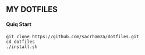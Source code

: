 ## MY DOTFILES
#### Quiq Start
```console
git clone https://github.com/sacrhamza/dotfiles.git
cd dotfiles
./install.sh
```

